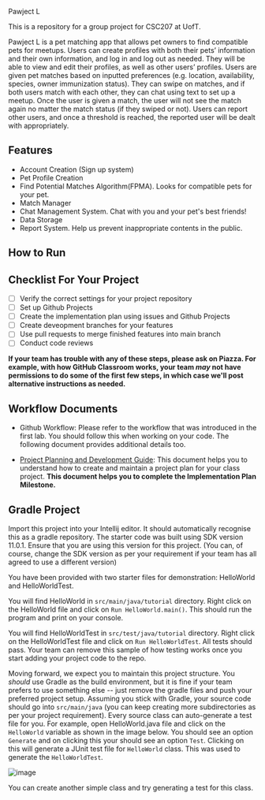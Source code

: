 Pawject L

This is a repository for a group project for CSC207 at UofT. 

Pawject L is a pet matching app that allows pet owners to find compatible pets for meetups. Users can
create profiles with both their pets’ information and their own information, and log in and log out
as needed. They will be able to view and edit their profiles, as well as other users’ profiles.
Users are given pet matches based on inputted preferences (e.g. location, availability, species,
owner immunization status). They can swipe on matches, and if both users match with each
other, they can chat using text to set up a meetup. Once the user is given a match, the user will
not see the match again no matter the match status (if they swiped or not). Users can report
other users, and once a threshold is reached, the reported user will be dealt with appropriately.

## Features
-  Account Creation (Sign up system)
-  Pet Profile Creation 
-  Find Potential Matches Algorithm(FPMA). Looks for compatible pets for your pet.
-  Match Manager
-  Chat Management System. Chat with you and your pet's best friends!
-  Data Storage
-  Report System. Help us prevent inappropriate contents in the public.

## How to Run

## Checklist For Your Project
- [ ] Verify the correct settings for your project repository
- [ ] Set up Github Projects
- [ ] Create the implementation plan using issues and Github Projects
- [ ] Create deveopment branches for your features
- [ ] Use pull requests to merge finished features into main branch
- [ ] Conduct code reviews

**If your team has trouble with any of these steps, please ask on Piazza. For example, with how GitHub Classroom works, your team *may* not have permissions to do some of the first few steps, in which case we'll post alternative instructions as needed.**

## Workflow Documents

* Github Workflow: Please refer to the workflow that was introduced in the first lab. You should follow this when working on your code. The following document provides additional details too.

* [Project Planning and Development Guide](project_plan_dev.md): This document helps you to understand how to create and maintain a project plan for your class project. **This document helps you to complete the Implementation Plan Milestone.**

## Gradle Project
Import this project into your Intellij editor. It should automatically recognise this as a gradle repository.
The starter code was built using SDK version 11.0.1. Ensure that you are using this version for this project. (You can, of course, change the SDK version as per your requirement if your team has all agreed to use a different version)

You have been provided with two starter files for demonstration: HelloWorld and HelloWorldTest.

You will find HelloWorld in `src/main/java/tutorial` directory. Right click on the HelloWorld file and click on `Run HelloWorld.main()`.
This should run the program and print on your console.

You will find HelloWorldTest in `src/test/java/tutorial` directory. Right click on the HelloWorldTest file and click on `Run HelloWorldTest`.
All tests should pass. Your team can remove this sample of how testing works once you start adding your project code to the repo.

Moving forward, we expect you to maintain this project structure. You *should* use Gradle as the build environment, but it is fine if your team prefers to use something else -- just remove the gradle files and push your preferred project setup. Assuming you stick with Gradle, your source code should go into `src/main/java` (you can keep creating more subdirectories as per your project requirement). Every source class can auto-generate a test file for you. For example, open HelloWorld.java file and click on the `HelloWorld` variable as shown in the image below. You should see an option `Generate` and on clicking this your should see an option `Test`. Clicking on this will generate a JUnit test file for `HelloWorld` class. This was used to generate the `HelloWorldTest`.

![image](https://user-images.githubusercontent.com/5333020/196066655-d3c97bf4-fdbd-46b0-b6ae-aeb8dbcf351d.png)

You can create another simple class and try generating a test for this class.
